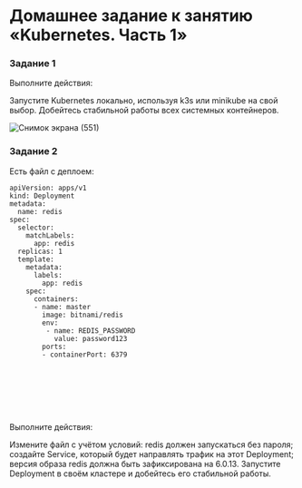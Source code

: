 # Домашнее задание к занятию «Kubernetes. Часть 1»

### Задание 1
Выполните действия:

Запустите Kubernetes локально, используя k3s или minikube на свой выбор.
Добейтесь стабильной работы всех системных контейнеров.

![Снимок экрана (551)](https://github.com/user-attachments/assets/8731f146-90e0-463e-957a-57a7429e708c)


### Задание 2
Есть файл с деплоем:

```
apiVersion: apps/v1
kind: Deployment
metadata:
  name: redis
spec:
  selector:
    matchLabels:
      app: redis
  replicas: 1
  template:
    metadata:
      labels:
        app: redis
    spec:
      containers:
      - name: master
        image: bitnami/redis
        env:
         - name: REDIS_PASSWORD
           value: password123
        ports:
        - containerPort: 6379








```


Выполните действия:

Измените файл с учётом условий:
redis должен запускаться без пароля;
создайте Service, который будет направлять трафик на этот Deployment;
версия образа redis должна быть зафиксирована на 6.0.13.
Запустите Deployment в своём кластере и добейтесь его стабильной работы.
















